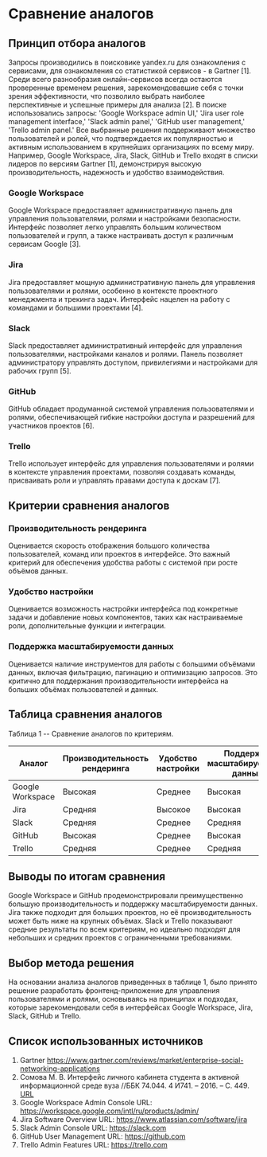 # Сравнение аналогов

## Принцип отбора аналогов
Запросы производились в поисковике yandex.ru для ознакомления с сервисами, для ознакомления со статистикой сервисов - в Gartner [1].  Среди всего разнообразия онлайн-сервисов всегда остаются проверенные временем решения, зарекомендовавшие себя с точки зрения эффективности, что позволило выбрать наиболее перспективные и успешные примеры для анализа [2]. В поиске использовались запросы: 'Google Workspace admin UI,' 'Jira user role management interface,' 'Slack admin panel,' 'GitHub user management,' 'Trello admin panel.' Все выбранные решения поддерживают множество пользователей и ролей, что подтверждается их популярностью и активным использованием в крупнейших организациях по всему миру. Например, Google Workspace, Jira, Slack, GitHub и Trello входят в списки лидеров по версиям Gartner [1], демонстрируя высокую производительность, надежность и удобство взаимодействия.

### Google Workspace
Google Workspace предоставляет административную панель для управления пользователями, ролями и настройками безопасности. Интерфейс позволяет легко управлять большим количеством пользователей и групп, а также настраивать доступ к различным сервисам Google [3]. 

### Jira
Jira предоставляет мощную административную панель для управления пользователями и ролями, особенно в контексте проектного менеджмента и трекинга задач. Интерфейс нацелен на работу с командами и большими проектами [4].

### Slack
Slack предоставляет административный интерфейс для управления пользователями, настройками каналов и ролями. Панель позволяет администратору управлять доступом, привилегиями и настройками для рабочих групп [5].

### GitHub
GitHub обладает продуманной системой управления пользователями и ролями, обеспечивающей гибкие настройки доступа и разрешений для участников проектов [6].

### Trello
Trello использует интерфейс для управления пользователями и ролями в контексте управления проектами, позволяя создавать команды, присваивать роли и управлять правами доступа к доскам [7].

## Критерии сравнения аналогов

### Производительность рендеринга
Оценивается скорость отображения большого количества пользователей, команд или проектов в интерфейсе. Это важный критерий для обеспечения удобства работы с системой при росте объёмов данных.

### Удобство настройки
Оценивается возможность настройки интерфейса под конкретные задачи и добавление новых компонентов, таких как настраиваемые роли, дополнительные функции и интеграции.

### Поддержка масштабируемости данных
Оценивается наличие инструментов для работы с большими объёмами данных, включая фильтрацию, пагинацию и оптимизацию запросов. Это критично для поддержания производительности интерфейса на больших объёмах пользователей и данных.

## Таблица сравнения аналогов
Таблица 1 -- Сравнение аналогов по критериям.

| Аналог                | Производительность рендеринга | Удобство настройки | Поддержка масштабируемости данных |
|-----------------------|-------------------------------|------------------------|------------------------------------|
| Google Workspace       | Высокая                       | Среднее                | Высокая                           |
| Jira                  | Средняя                       | Высокое                | Высокая                           |
| Slack                 | Средняя                       | Среднее                | Средняя                           |
| GitHub                | Высокая                       | Среднее                | Высокая                           |
| Trello                | Средняя                       | Среднее                | Средняя                           |

## Выводы по итогам сравнения
Google Workspace и GitHub продемонстрировали преимущественно большую производительность и поддержку масштабируемости данных. Jira также подходит для больших проектов, но её производительность может быть ниже на крупных объёмах. Slack и Trello показывают средние результаты по всем критериям, но идеально подходят для небольших и средних проектов с ограниченными требованиями.

## Выбор метода решения
На основании анализа аналогов приведенных в таблице 1, было принято решение разработать фронтенд-приложение для управления пользователями и ролями, основываясь на принципах и подходах, которые зарекомендовали себя в интерфейсах Google Workspace, Jira, Slack, GitHub и Trello.

## Список использованных источников
1. Gartner https://www.gartner.com/reviews/market/enterprise-social-networking-applications
2. Сомова М. В. Интерфейс личного кабинета студента в активной информационной среде вуза //ББК 74.044. 4 И741. – 2016. – С. 449. [URL](https://d1wqtxts1xzle7.cloudfront.net/52068275/СФУ_сборник.pdf?1488953943=&response-content-disposition=inline%3B+filename%3D52068275.pdf&Expires=1733332635&Signature=fG6L0lk5RtcAa549cA1NT4nmZsrRQ-SeRw~U78-Tk45c0W-BMOF6Ob4FusqTDMZv7vPFTaME6gYx79Gyks~E6C-LWBWeOVo56l7U-aawm6Zwh5~RCvkDUMf4ZxgUb5OuAPP8O3GRpgG4pjZ9GYbuA560v6zCSRbkweTjQWCh75YLrLrsxH8TbrdYAHUe1OEsppOWSLn11nvSzAvZQK4EQNjDC7LzgnX-IEJp7kCGMwsesZiiSs0p7FkKZ2RGJrnyLD3RPQGMYwm5uS5L85YZlhPRVUUgR2YJapKQmg9EKJpbf6efaCgAt9xPESZp2NGkDYgHsgzZ271PO89SwMuouQ__&Key-Pair-Id=APKAJLOHF5GGSLRBV4ZA#page=450)
3. Google Workspace Admin Console URL: https://workspace.google.com/intl/ru/products/admin/
4. Jira Software Overview URL: https://www.atlassian.com/software/jira
5. Slack Admin Console URL: https://slack.com
6. GitHub User Management URL: https://github.com
7. Trello Admin Features URL: https://trello.com
